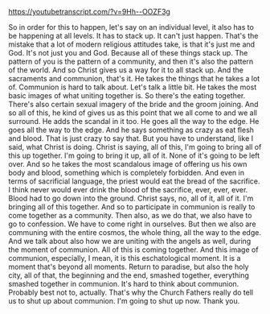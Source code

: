 https://youtubetranscript.com/?v=9Hh--OOZF3g

 So in order for this to happen, let's say on an individual level, it also has to be happening at all levels. It has to stack up. It can't just happen. That's the mistake that a lot of modern religious attitudes take, is that it's just me and God. It's not just you and God. Because all of these things stack up. The pattern of you is the pattern of a community, and then it's also the pattern of the world. And so Christ gives us a way for it to all stack up. And the sacraments and communion, that's it. He takes the things that he takes a lot of. Communion is hard to talk about. Let's talk a little bit. He takes the most basic images of what uniting together is. So there's the eating together. There's also certain sexual imagery of the bride and the groom joining. And so all of this, he kind of gives us as this point that we all come to and we all surround. He adds the scandal in it too. He goes all the way to the edge. He goes all the way to the edge. And he says something as crazy as eat flesh and blood. That is just crazy to say that. But you have to understand, like I said, what Christ is doing. Christ is saying, all of this, I'm going to bring all of this up together. I'm going to bring it up, all of it. None of it's going to be left over. And so he takes the most scandalous image of offering us his own body and blood, something which is completely forbidden. And even in terms of sacrificial language, the priest would eat the bread of the sacrifice. I think never would ever drink the blood of the sacrifice, ever, ever, ever. Blood had to go down into the ground. Christ says, no, all of it, all of it. I'm bringing all of this together. And so to participate in communion is really to come together as a community. Then also, as we do that, we also have to go to confession. We have to come right in ourselves. But then we also are communing with the entire cosmos, the whole thing, all the way to the edge. And we talk about also how we are uniting with the angels as well, during the moment of communion. All of this is coming together. And this image of communion, especially, I mean, it is this eschatological moment. It is a moment that's beyond all moments. Return to paradise, but also the holy city, all of that, the beginning and the end, smashed together, everything smashed together in communion. It's hard to think about communion. Probably best not to, actually. That's why the Church Fathers really do tell us to shut up about communion. I'm going to shut up now. Thank you.